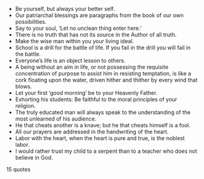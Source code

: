  - Be yourself, but always your better self.
 - Our patriarchal blessings are paragraphs from the book of our own possibilities.
 - Say to your soul, ‘Let no unclean thing enter here.’
 - There is no truth that has not its source in the Author of all truth.
 - Make the wise man within you your living ideal.
 - School is a drill for the battle of life. If you fail in the drill you will fail in the battle.
 - Everyone’s life is an object lesson to others.
 - A being without an aim in life, or not possessing the requisite concentration of purpose to assist him in resisting temptation, is like a cork floating upon the water, driven hither and thither by every wind that blows.
 - Let your first ‘good morning’ be to your Heavenly Father.
 - Exhorting his students: Be faithful to the moral principles of your religion.
 - The truly educated man will always speak to the understanding of the most unlearned of his audience.
 - He that cheats another is a knave; but he that cheats himself is a fool.
 - All our prayers are addressed in the handwriting of the heart.
 - Labor with the heart, when the heart is pure and true, is the noblest labor.
 - I would rather trust my child to a serpent than to a teacher who does not believe in God.

15 quotes